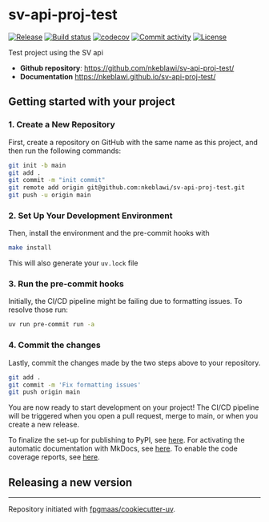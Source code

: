 # sv-api-proj-test

[![Release](https://img.shields.io/github/v/release/nkeblawi/sv-api-proj-test)](https://img.shields.io/github/v/release/nkeblawi/sv-api-proj-test)
[![Build status](https://img.shields.io/github/actions/workflow/status/nkeblawi/sv-api-proj-test/main.yml?branch=main)](https://github.com/nkeblawi/sv-api-proj-test/actions/workflows/main.yml?query=branch%3Amain)
[![codecov](https://codecov.io/gh/nkeblawi/sv-api-proj-test/branch/main/graph/badge.svg)](https://codecov.io/gh/nkeblawi/sv-api-proj-test)
[![Commit activity](https://img.shields.io/github/commit-activity/m/nkeblawi/sv-api-proj-test)](https://img.shields.io/github/commit-activity/m/nkeblawi/sv-api-proj-test)
[![License](https://img.shields.io/github/license/nkeblawi/sv-api-proj-test)](https://img.shields.io/github/license/nkeblawi/sv-api-proj-test)

Test project using the SV api

- **Github repository**: <https://github.com/nkeblawi/sv-api-proj-test/>
- **Documentation** <https://nkeblawi.github.io/sv-api-proj-test/>

## Getting started with your project

### 1. Create a New Repository

First, create a repository on GitHub with the same name as this project, and then run the following commands:

```bash
git init -b main
git add .
git commit -m "init commit"
git remote add origin git@github.com:nkeblawi/sv-api-proj-test.git
git push -u origin main
```

### 2. Set Up Your Development Environment

Then, install the environment and the pre-commit hooks with

```bash
make install
```

This will also generate your `uv.lock` file

### 3. Run the pre-commit hooks

Initially, the CI/CD pipeline might be failing due to formatting issues. To resolve those run:

```bash
uv run pre-commit run -a
```

### 4. Commit the changes

Lastly, commit the changes made by the two steps above to your repository.

```bash
git add .
git commit -m 'Fix formatting issues'
git push origin main
```

You are now ready to start development on your project!
The CI/CD pipeline will be triggered when you open a pull request, merge to main, or when you create a new release.

To finalize the set-up for publishing to PyPI, see [here](https://fpgmaas.github.io/cookiecutter-uv/features/publishing/#set-up-for-pypi).
For activating the automatic documentation with MkDocs, see [here](https://fpgmaas.github.io/cookiecutter-uv/features/mkdocs/#enabling-the-documentation-on-github).
To enable the code coverage reports, see [here](https://fpgmaas.github.io/cookiecutter-uv/features/codecov/).

## Releasing a new version



---

Repository initiated with [fpgmaas/cookiecutter-uv](https://github.com/fpgmaas/cookiecutter-uv).
